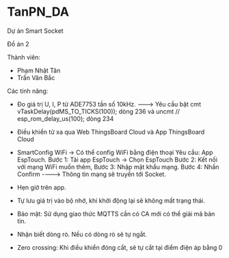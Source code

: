 # TanPN_DA
Dự án Smart Socket

Đồ án 2

Thành viên: 
- Phạm Nhật Tân
- Trần Văn Bắc

Các tính năng:

- Đo giá trị U, I, P từ ADE7753 tần số 10kHz.
---> Yêu cầu bật cmt vTaskDelay(pdMS_TO_TICKS(100)); dòng 236 và uncmt // esp_rom_delay_us(100); dòng 234

- Điều khiển từ xa qua Web ThingsBoard Cloud và App ThingsBoard Cloud

- SmartConfig WiFi -> Có thể config WiFi bằng điện thoại
Yêu cầu: App EspTouch.
Bước 1: Tải app EspTouch -> Chọn EspTouch
Bước 2: Kết nối với mạng WiFi muốn thêm,
Bước 3: Nhập mật khẩu mạng.
Bước 4: Nhấn Confirm
----> Thông tin mạng sẽ truyền tới Socket.

- Hẹn giờ trên app.

- Tự lưu giá trị vào bộ nhớ, khi khởi động lại sẽ không mất trạng thái.

- Bảo mật: Sử dụng giao thức MQTTS cần có CA mới có thể giải mã bản tin.

- Nhận biết dòng rò. Nếu có dòng rò sẽ tự ngắt.

- Zero crossing: Khi điều khiển đóng cắt, sẽ tự cắt tại điểm điện áp bằng 0
